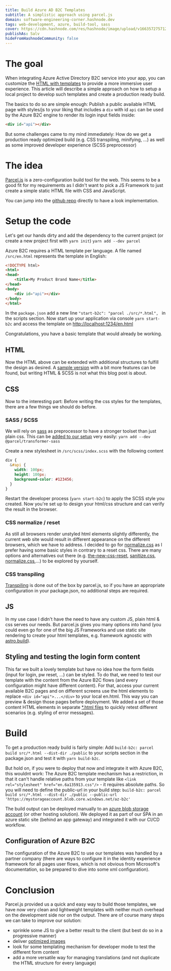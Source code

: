 ```yaml
---
title: Build Azure AD B2C Templates
subtitle: A simplistic approach using parcel.js
domain: software-engineering-corner.hashnode.dev
tags: web-development, azure, build-tool, sass
cover: https://cdn.hashnode.com/res/hashnode/image/upload/v1663572757122/uN-z_ruLg.jpg?auto=compress
publishAs: Salv
hideFromHashnodeCommunity: false
---
```




# The goal
When integrating Azure Active Directory B2C service into your app, you can customize the [HTML with templates](https://docs.microsoft.com/en-us/azure/active-directory-b2c/customize-ui-with-html) to provide a more immersive user experience. This article will describe a simple approach on how to setup a local project to develop such templates and create a production ready build.

The basics to do so are simple enough: Publish a public available HTML page with styles/js to your liking that includes a ```div``` with id ```api``` can be used by the Azure B2C engine to render its login input fields inside:

```html
<div id="api"></div>
```

But some challenges came to my mind immediately: How do we get a production ready optimized build (e.g. CSS transpiling, minifying, ...) as well as some improved developer experience (SCSS preprocessor)

# The idea

[Parcel.js](https://parceljs.org/) is a zero-configuration build tool for the web. This seems to be a good fit for my requirements as I didn't want to pick a JS Framework to just create a simple static HTML file with CSS and JavaScript.

You can jump into the [github repo](https://github.com/csalv22/az-b2c-parcel/) directly to have a look implementation.

# Setup the code
Let's get our hands dirty and add the dependency to the current project (or create a new project first with ```yarn init```) ```yarn add --dev parcel``` 

Azure B2C requires a HTML template per language. A file named  ```/src/en.html``` represents the template in English:

```html
<!DOCTYPE html>
<html>
<head>
    <title>My Product Brand Name</title>
</head>
<body>
    <div id="api"></div>
</body>
</html>
```

In the `package.json` add a new line `"start-b2c": "parcel ./src/*.html", ` in the scripts section.
Now start up your application via console ```yarn start-b2c```  and access the template on  [http://localhost:1234/en.html](http://localhost:1234/en.html)

Congratulations, you have a basic template that would already be working.


## HTML
Now the HTML above can be extended with additional structures to fulfill the design as desired. A [sample version](https://github.com/csalv22/az-b2c-parcel/blob/main/src/en.html) with a bit more features can be found, but writing HTML & SCSS is not what this blog post is about.

## CSS
Now to the interesting part: Before writing the css styles for the templates, there are a few things we should do before.

### SASS / SCSS
We will rely on [sass](https://sass-lang.com/) as preprocessor to have a stronger toolset than just plain css. This can be [added to our setup](https://parceljs.org/languages/sass/) very easily: ```yarn add --dev @parcel/transformer-sass```

Create a new stylesheet in ```/src/scss/index.scss``` with the following content
```scss
div {
  &#api {
    width: 100px;
    height: 100px;
    background-color: #123456;
  }
}
```

Restart the developer process (```yarn start-b2c```) to apply the SCSS style you created.
Now you're set up to design your html/css structure and can verify the result in the browser.

### CSS normalize / reset
As still all browsers render unstyled html elements slightly differently, the current web site would result in different appearance on the different browsers, which we have to address.
I decided to go for [normalize.css](github.com/necolas/normalize.css) as I prefer having some basic styles in contrary to a reset css. There are many options and alternatives out there (e.g. [the-new-css-reset](https://www.npmjs.com/package/the-new-css-reset), [sanitize.css](https://csstools.github.io/sanitize.css/), [normalize.css](https://csstools.github.io/normalize.css/),...) to be explored by yourself.

### CSS transpiling
[Transpiling](https://parceljs.org/languages/css/#transpilation) is done out of the box by parcel.js, so if you have an appropriate configuration in your package.json, no additional steps are required.

## JS
In my use case I didn't have the need to have any custom JS, plain html & css serves our needs. But parcel.js gives you many options into hand (you could even go for one of the big JS Frameworks and use static site rendering to create your html templates, e.g. framework agnostic with [astro.build](https://astro.build/)).

## Styling and testing the login form content
This far we built a lovely template but have no idea how the form fields (input for login, pw reset, ...) can be styled. To do that, we need to test our template with the content from the Azure B2C flows (and every configuration might have different content).
For that, access your current available B2C pages and on different screens use the html elements to replace ```<div id="api">...</div>``` to your local en.html. This way you can preview & design those pages before deployment.
We added a set of those content HTML elements in separate [*.html files](https://github.com/csalv22/az-b2c-parcel/tree/main/src/api-snippets_de) to quickly retest different scenarios (e.g. styling of error messages).

# Build
To get a production ready build is fairly simple: Add ```build-b2c: parcel build src/*.html --dist-dir ./public``` to your scripts section in the package.json and test it with ```yarn build-b2c```.

But hold on, if you were to deploy that now and integrate it with Azure B2C, this wouldnt work: The Azure B2C template mechanism has a restriction, in that it can't handle relative paths from your template like ```<link rel="stylesheet" href="en.6a135913.css"/>``` - it requires absolute paths. So you will need to define the public-url in your build step: ```build-b2c: parcel build src/*.html --dist-dir ./public --public-url 'https://mystorageaccount.blob.core.windows.net/az-b2c'```

The build output can be deployed manually to an [azure blob storage account](https://docs.microsoft.com/en-us/azure/active-directory-b2c/customize-ui-with-html?pivots=b2c-user-flow#2-create-an-azure-blob-storage-account) (or other hosting solution). We deployed it as part of our SPA in an azure static site (behind an app gateway) and integrated it with our CI/CD workflow.

## Configuration of Azure B2C
The configuration of the Azure B2C to use our templates was handled by a partner company (there are ways to configure it in the identity experience framework for all pages user flows, which is not obvious from Microsoft's documentation, so be prepared to dive into some xml configuration).

# Conclusion
Parcel.js provided us a quick and easy way to build those templates, we have now very clean and lightweight templates with neither much overhead on the development side nor on the output.
There are of course many steps we can take to improve our solution:
* sprinkle some JS to give a better result to the client (but best do so in a progressive manner)
* deliver [optimized images](https://parceljs.org/recipes/image/) 
* look for some templating mechanism for developer mode to test the different form content
* add a more versatile way for managing translations (and not duplicate the HTML structure for every language)

